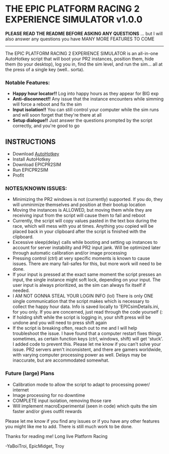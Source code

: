 # THE EPIC PLATFORM RACING 2 EXPERIENCE SIMULATOR v1.0.0

**PLEASE READ THE README BEFORE ASKING ANY QUESTIONS**
... but I will also answer any questions you have
MANY MORE FEATURES TO COME

---

The EPIC PLATFORM RACING 2 EXPERIENCE SIMULATOR is an all-in-one AutoHotkey script that will boot your PR2 instances, position them, hide them (to your desktop), log you in, find the sim level, and run the sim... all at the press of a single key (well.. sorta).

### Notable Features:
- **Happy hour locator!!** Log into happy hours as they appear for BIG exp
- **Anti-disconnect!!** Any issue that the instance encounters while simming will force a reboot and fix the sim
- **Input isolation!!** You can still control your computer while the sim runs and will soon forget that they're there at all
- **Setup dialogue!!** Just answer the questions prompted by the script correctly, and you're good to go

## INSTRUCTIONS
- Download [AutoHotkey](https://www.autohotkey.com/)
- Install AutoHotkey
- Download EPICPR2SIM
- Run EPICPR2SIM
- Profit

### NOTES/KNOWN ISSUES:
- Minimizing the PR2 windows is not (currently) supported. If you do, they will unminimize themselves and position at their bootup location
- Moving the instances is ALLOWED, but moving them while they are receiving input from the script will cause them to fail and reboot
- Currently, the script will copy values pasted in the text box during the race, which will mess with you at times. Anything you copied will be placed back in your clipboard after the script is finished with the clipboard.
- Excessive sleep(delay) calls while booting and setting up instances to account for server instability and PR2 input jank. Will be optimized later through automatic calibration and/or image processing
- Pressing control (ctrl) at very specific moments is known to cause issues. There are many fail-safes for this, but more work will need to be done.
- If your input is pressed at the exact same moment the script presses an input, the single instance might soft lock, depending on your input. The user input is always prioritized, as the sim can always fix itself if needed.
- I AM NOT GONNA STEAL YOUR LOGIN INFO (lol) There is only ONE single communication that the script makes which is necessary to collect the happy hour data. Info is saved locally to 'EPICsimDetails.ini, for you only. If you are concerned, just read through the code yourself (:
- If holding shift while the script is logging in, your shift press will be undone and you will need to press shift again
- If the script is breaking often, reach out to me and I will help troubleshoot the issue. I have found that a computer restart fixes things sometimes, as certain function keys (ctrl, windows, shift) will get 'stuck'. I added code to prevent this. Please let me know if you can't solve your issue. PR2 servers aren't inconsistent, and there are gamers worldwide, with varying computer processing power as well. Delays may be inaccurate, but are accommodated somewhat.

### Future (large) Plans
- Calibration mode to allow the script to adapt to processing power/ internet
- Image processing for no downtime
- COMPLETE input isolation, removing those rare
- Will implement macroExperimental (seen in code) which quits the sim faster and/or gives outfit rewards

Please let me know if you find any issues or if you have any other features you might like me to add. There is still much work to be done.


Thanks for reading me! Long live Platform Racing

-YaBoiTroi, EpicMidget, Troy
